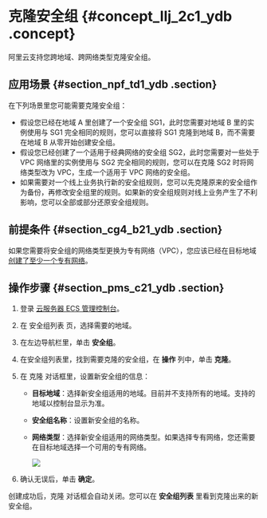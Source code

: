 # 克隆安全组 {#concept_llj_2c1_ydb .concept}

阿里云支持您跨地域、跨网络类型克隆安全组。

## 应用场景 {#section_npf_td1_ydb .section}

在下列场景里您可能需要克隆安全组：

-   假设您已经在地域 A 里创建了一个安全组 SG1，此时您需要对地域 B 里的实例使用与 SG1 完全相同的规则，您可以直接将 SG1 克隆到地域 B，而不需要在地域 B 从零开始创建安全组。
-   假设您已经创建了一个适用于经典网络的安全组 SG2，此时您需要对一些处于 VPC 网络里的实例使用与 SG2 完全相同的规则，您可以在克隆 SG2 时将网络类型改为 VPC，生成一个适用于 VPC 网络的安全组。
-   如果需要对一个线上业务执行新的安全组规则，您可以先克隆原来的安全组作为备份，再修改安全组里的规则。如果新的安全组规则对线上业务产生了不利影响，您可以全部或部分还原安全组规则。

## 前提条件 {#section_cg4_b21_ydb .section}

如果您需要将安全组的网络类型更换为专有网络（VPC），您应该已经在目标地域 [创建了至少一个专有网络](https://www.alibabacloud.com/help/faq-detail/27710.htm)。

## 操作步骤 {#section_pms_c21_ydb .section}

1.  登录 [云服务器 ECS 管理控制台](https://ecs.console.aliyun.com/#/home)。
2.  在 安全组列表 页，选择需要的地域。
3.  在左边导航栏里，单击 **安全组**。
4.  在安全组列表里，找到需要克隆的安全组，在 **操作** 列中，单击 **克隆**。
5.  在 克隆 对话框里，设置新安全组的信息：
    -   **目标地域**：选择新安全组适用的地域。目前并不支持所有的地域。支持的地域以控制台显示为准。
    -   **安全组名称**：设置新安全组的名称。
    -   **网络类型**：选择新安全组适用的网络类型。如果选择专有网络，您还需要在目标地域选择一个可用的专有网络。

        ![](http://static-aliyun-doc.oss-cn-hangzhou.aliyuncs.com/assets/img/9724/4664_zh-CN.png)

6.  确认无误后，单击 **确定**。

创建成功后，克隆 对话框会自动关闭。您可以在 **安全组列表** 里看到克隆出来的新安全组。

